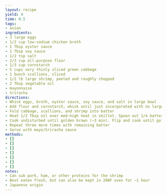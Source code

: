 ```yaml
---
layout: recipe
yield: 4
time: 0.5
tags:
- asian
ingredients:
- 3 large eggs
- 1/2 cup low-sodium chicken broth
- 1 Tbsp oyster sauce
- 1 Tbsp soy sauce
- 1/2 tsp salt
- 2/3 cup all-purpose flour
- 1/3 cup cornstarch
- 5 cups very thinly sliced green cabbage
- 1 bunch scallions, sliced
- 1/2 lb large shrimp, peeled and roughly chopped
- 2 Tbsp vegetable oil
- mayonnaise
- Sriracha
directions:
- Whisk eggs, broth, oyster sauce, soy sauce, and salt in large bowl
- Add flour and cornstarch, whisk until just incorporated with no large clumps
- Fold cabbage, scallions, and shrimp into batter
- Heat 1/2 Tbsp oil over med-high heat in skillet. Spoon out 1/4 batter mixture and flatten with spatula to form a pancake about 1/2 inch thick
- Cook undisturbed until golden brown (~3 min). Flip and cook until golden brown and cooked through (~4 min)
- Repeat three more times with remaining batter
- Serve with mayo/Sriracha sauce
methods:
- []
- []
- []
- []
- []
- []
- []
notes:
- Can sub pork, ham, or other proteins for the shrimp
- Best eaten fresh, but can also be kept in 200F oven for ~1 hour
- Japanese origin
---
```


